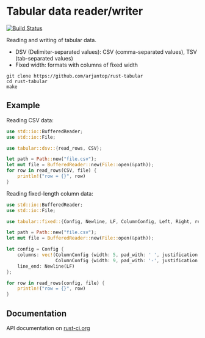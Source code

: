 # Tabular data reader/writer

[![Build Status](https://travis-ci.org/arjantop/rust-tabular.png?branch=master)](https://travis-ci.org/arjantop/rust-tabular)

Reading and writing of tabular data.

- DSV (Delimiter-separated values): CSV (comma-separated values), TSV (tab-separated values)
- Fixed width: formats with columns of fixed width

```
git clone https://github.com/arjantop/rust-tabular
cd rust-tabular
make
```

## Example

Reading CSV data:
```rust
use std::io::BufferedReader;
use std::io::File;

use tabular::dsv::{read_rows, CSV};

let path = Path::new("file.csv");
let mut file = BufferedReader::new(File::open(&path));
for row in read_rows(CSV, file) {
    println!("row = {}", row)
}
```

Reading fixed-length column data:
```rust
use std::io::BufferedReader;
use std::io::File;

use tabular::fixed::{Config, Newline, LF, ColumnConfig, Left, Right, read_rows};

let path = Path::new("file.csv");
let mut file = BufferedReader::new(File::open(&path));

let config = Config {
    columns: vec!(ColumnConfig {width: 5, pad_with: ' ', justification: Left},
                  ColumnConfig {width: 9, pad_with: '-', justification: Right}),
    line_end: Newline(LF)
};

for row in read_rows(config, file) {
    println!("row = {}", row)
}
```

## Documentation

API documentation on [rust-ci.org](http://www.rust-ci.org/arjantop/rust-tabular/doc/tabular/)

